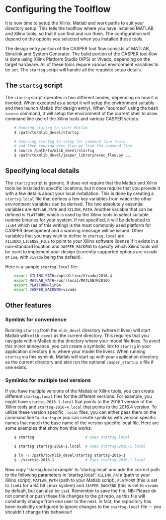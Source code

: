 # Configuring the Toolflow

It is now time to setup the Xilinx, Matlab and work paths to suit your directory setup. This tells the toolflow where you have installed MATLAB and Xilinx tools, so that it can find and run them. The configuration will depend on the options you selected when you installed these tools.

The design entry portion of the CASPER tool flow consists of MATLAB, Simulink,and System Generator.  The build portion of the CASPER tool flow is done using Xilinx Platform Studio (XPS) or Vivado, depending on the target hardware.  All of these tools require various environment variables to be set.  The `startsg` script will handle all the requisite setup details.

## The `startsg` script

The `startsg` script operates in two different modes, depending on how it is invoked.  When executed as a script it will setup the environment suitably and then launch Matlab (for design entry).  When "sourced" using the bash `source` command, it will setup the environment of the current shell to allow command line use of the Xilinx tools and various CASPER scripts.

```bash
    # Running startsg to start Matlab
    $ /path/to/mlib_devel/startsg

    # Sourcing startsg to setup for command line tools
    # and then running exec_flow.py from the command line
    $ source /path/to/mlib_devel/startsg
    $ /path/to/mlib_devel/jasper_library/exec_flow.py ...
```    

## Specifying local details

The `startsg` script is generic.  It does not require that the Matlab and Xilinx tools be installed in specific locations, but it does require that you provide it with a few details about your local installation.  This is done by creating a `startsg.local` file that defines a few key variables from which the other environment variables can be derived.  The two absolutely essential variables are `MATLAB_PATH` and `XILINX_PATH`.  Another variable that can be defined is `PLATFORM`, which is used by the Xilinx tools to select suitable runtime binaries for your system.  If not specified, it will be defaulted to `lin64` which (as of this writing) is the most commonly used platform for CASPER development and a warning message will be issued.  Other variables that you may wish to define in `startsg.local` are `XILINXD_LICENSE_FILE` to point to your Xilinx software license if it exists in a non-standard location and `JASPER_BACKEND` to specify which Xilinx tools will be used to implement your design (currently supported options are `vivado` or `ise`, with `vivado` being the default).

Here is a sample `startsg.local` file:

```bash
    export XILINX_PATH=/opt/Xilinx/Vivado/2016.4
    export MATLAB_PATH=/usr/local/MATLAB/R2016b
    export PLATFORM=lin64
    export JASPER_BACKEND=vivado
```

## Other features

### Symlink for convenience

Running `startsg` from the `mlib_devel` directory (where it lives) will start Matlab with `mlib_devel` as the current directory.  This requires that you navigate within Matlab to the directory where your model file lives.  To avoid this minor annoyance, you can create a symbolic link to `startsg` in your application directory (i.e.  where your model file lives).  When running `startsg` via this symlink, Matlab will start up with your application directory as the current directory and also run the optional `casper_startup.m` file if one exists.

### Symlinks for multiple tool versions

If you have multiple versions of the Matlab or Xilinx tools, you can create different `startsg.local` files for the different versions.  For example, you might have `startsg-2016-1.local` that points to the 2016.1 version of the Xilinx tools and `startsg-2016-4.local` that points to the 2016.4 version.  To utilize these version specific `.local` files, you can either pass them on the command line to `startsg` or you can create symlinks with version specific names that match the base name of the version specific local file.  Here are some examples that show how this works:

```bash
    $ startsg                       # Uses startsg.local

    $ startsg startsg-2016-1.local  # Uses startsg-2016-1.local

    $ ln -s /path/to/mlib_devel/startsg startsg-2016-1
    $ ./startsg-2016-1              # Uses startsg-2016-1.local
```

Now copy 'startsg.local.example' to 'startsg.local' and add the correct path to the following parameters in 'startsg.local': `XILINX_PATH` (path to your Xilinx script), `MATLAB_PATH` (path to your Matlab script), `PLATFORM` (this is set to `lin64` for a 64 bit Linux system) and `JASPER_BACKEND` (this is set to `vivado` by default, but can also be `ise`). Remember to save the file. NB: Please do not commit or push these file changes to the git repo, as this file will constantly change from one user to the next. In fact, the repository has been explicitly configured to ignore changes to the `startsg.local` file -- you shouldn't change this behaviour!